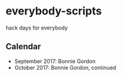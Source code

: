 # everybody-scripts
hack days for everybody

## Calendar
* September 2017: Bonnie Gordon
* October 2017: Bonnie Gordon, continued
